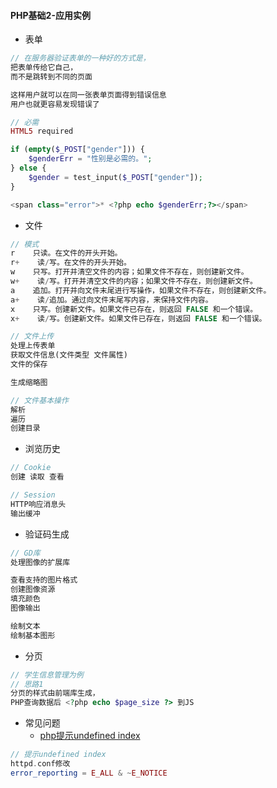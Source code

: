 #### **PHP基础2-应用实例**

* 表单

```php
// 在服务器验证表单的一种好的方式是，
把表单传给它自己，
而不是跳转到不同的页面

这样用户就可以在同一张表单页面得到错误信息
用户也就更容易发现错误了

// 必需
HTML5 required

if (empty($_POST["gender"])) {
    $genderErr = "性别是必需的。";
} else {
    $gender = test_input($_POST["gender"]);
}

<span class="error">* <?php echo $genderErr;?></span>

```

* 文件

```php
// 模式
r    只读。在文件的开头开始。
r+    读/写。在文件的开头开始。
w    只写。打开并清空文件的内容；如果文件不存在，则创建新文件。
w+    读/写。打开并清空文件的内容；如果文件不存在，则创建新文件。
a    追加。打开并向文件末尾进行写操作，如果文件不存在，则创建新文件。
a+    读/追加。通过向文件末尾写内容，来保持文件内容。
x    只写。创建新文件。如果文件已存在，则返回 FALSE 和一个错误。
x+    读/写。创建新文件。如果文件已存在，则返回 FALSE 和一个错误。

// 文件上传
处理上传表单 
获取文件信息(文件类型 文件属性) 
文件的保存

生成缩略图

// 文件基本操作
解析
遍历
创建目录
```

* 浏览历史

```php
// Cookie
创建 读取 查看

// Session
HTTP响应消息头
输出缓冲
```

* 验证码生成

```php
// GD库
处理图像的扩展库

查看支持的图片格式
创建图像资源
填充颜色
图像输出

绘制文本
绘制基本图形
```

* 分页

```php
// 学生信息管理为例
// 思路1
分页的样式由前端库生成，
PHP查询数据后 <?php echo $page_size ?> 到JS
```

* 常见问题
  * [php提示undefined index](http://www.jb51.net/article/30328.htm)

```php
// 提示undefined index
httpd.conf修改
error_reporting = E_ALL & ~E_NOTICE
```



